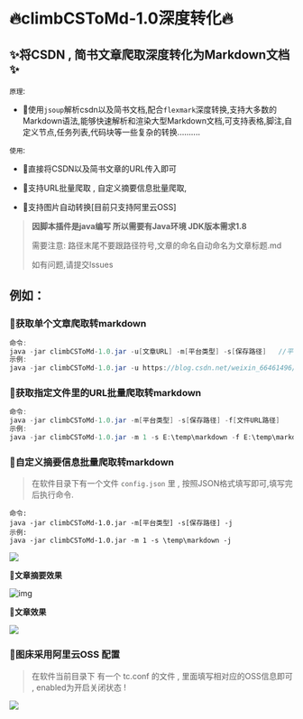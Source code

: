 # 🔥climbCSToMd-1.0深度转化🔥
## ✨️将CSDN , 简书文章爬取深度转化为Markdown文档✨️
`原理`:
- 🚀使用`jsoup`解析csdn以及简书文档,配合`flexmark`深度转换,支持大多数的Markdown语法,能够快速解析和渲染大型Markdown文档,可支持表格,脚注,自定义节点,任务列表,代码块等一些复杂的转换..........

`使用`:

- 🚀直接将CSDN以及简书文章的URL传入即可

- 🚀支持URL批量爬取 , 自定义摘要信息批量爬取,

- 🚀支持图片自动转换[目前只支持阿里云OSS]

  

> **因脚本插件是java编写 所以需要有Java环境 JDK版本需求1.8**
> 
> 需要注意: 路径末尾不要跟路径符号,文章的命名自动命名为文章标题.md
> 
> 如有问题,请提交lssues



## 例如：

### 🎯获取单个文章爬取转markdown
```java
命令: 
java -jar climbCSToMd-1.0.jar -u[文章URL] -m[平台类型] -s[保存路径]   //平台类型 1是csdn 2是简书
示例:
java -jar climbCSToMd-1.0.jar -u https://blog.csdn.net/weixin_66461496/article/details/143449370 -m 1 -s E:\temp\markdown
```
### 🎯获取指定文件里的URL批量爬取转markdown
```java
命令:
java -jar climbCSToMd-1.0.jar -m[平台类型] -s[保存路径] -f[文件URL路径]
示例:
java -jar climbCSToMd-1.0.jar -m 1 -s E:\temp\markdown -f E:\temp\markdown\urls.txt

```
### 🎯自定义摘要信息批量爬取转markdown

> 在软件目录下有一个文件 `config.json` 里 , 按照JSON格式填写即可,填写完后执行命令.

```
命令:
java -jar climbCSToMd-1.0.jar -m[平台类型] -s[保存路径] -j
示例:
java -jar climbCSToMd-1.0.jar -m 1 -s \temp\markdown -j
```

![](https://soobsj.oss-cn-hangzhou.aliyuncs.com/images/202411082359732.png)



📣**文章摘要效果**

![img](https://soobsj.oss-cn-hangzhou.aliyuncs.com/images/202411090849344.png)

📣**文章效果**

![](https://soobsj.oss-cn-hangzhou.aliyuncs.com/images/202411090845377.png)

### 🎯图床采用阿里云OSS 配置

> 在软件当前目录下 有一个 tc.conf 的文件 , 里面填写相对应的OSS信息即可 , enabled为开启关闭状态 !



![](https://soobsj.oss-cn-hangzhou.aliyuncs.com/images/202411090009293.png)
